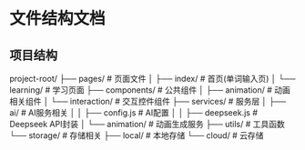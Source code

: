 # 文件结构文档

## 项目结构

project-root/
├── pages/ # 页面文件
│ ├── index/ # 首页(单词输入页)
│ └── learning/ # 学习页面
├── components/ # 公共组件
│ ├── animation/ # 动画相关组件
│ └── interaction/ # 交互控件组件
├── services/ # 服务层
│ ├── ai/ # AI服务相关
│ │ ├── config.js # AI配置
│ │ ├── deepseek.js # Deepseek API封装
│ └── animation/ # 动画生成服务
├── utils/ # 工具函数
└── storage/ # 存储相关
├── local/ # 本地存储
└── cloud/ # 云存储
